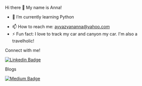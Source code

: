  Hi there 👋 My name is Anna!

<!-- 
**annabrz/annabrz** is a ✨ _special_ ✨ repository because its `README.md` (this file) appears on your GitHub profile. -->


<!-- 
- 🔭 I’m currently working on  -->
- 🌱 I’m currently learning Python
<!-- - 👯 I’m looking to collaborate on ...
- 🤔 I’m looking for help with ... -->
- 📫 How to reach me: ayvazyananna@yahoo.com
- ⚡ Fun fact: I love to track my car and canyon my car. I'm also a travelholic! 




Connect with me!


[![Linkedin Badge](https://img.shields.io/badge/-ayvazyananna-blue?style=flat-square&logo=Linkedin&logoColor=white&link=https://www.linkedin.com/in/ayvazyananna/)](https://www.linkedin.com/in/ayvazyananna/)





Blogs

[![Medium Badge](https://img.shields.io/badge/-ayvazyananna-black?style=flat-square&logo=Medium&logoColor=white&link=https://medium.com/@ayvazyananna)](https://medium.com/@ayvazyananna)
